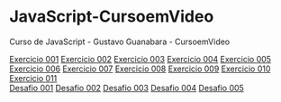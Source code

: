 # JavaScript-CursoemVideo
 Curso de JavaScript - Gustavo Guanabara - CursoemVideo

<a href="https://arielmlima.github.io/JAVASCRIPT/aula04/ex001.html">Exercicio 001</a>
<a href="https://arielmlima.github.io/JAVASCRIPT/aula06/ex002.html">Exercicio 002</a>
<a href="https://arielmlima.github.io/JAVASCRIPT/aula06/ex003.html">Exercicio 003</a>
<a href="https://arielmlima.github.io/JAVASCRIPT/aula06/ex004.html">Exercicio 004</a>
<a href="https://arielmlima.github.io/JAVASCRIPT/aula09/ex005.html">Exercicio 005</a>
<a href="https://arielmlima.github.io/JAVASCRIPT/aula10/ex006.html">Exercicio 006</a>
<a href="https://arielmlima.github.io/JAVASCRIPT/aula10/ex007.html">Exercicio 007</a>
<a href="https://arielmlima.github.io/JAVASCRIPT/aula10/ex008.html">Exercicio 008</a>
<a href="https://arielmlima.github.io/JAVASCRIPT/aula11/ex011.html">Exercicio 009</a>
<a href="https://arielmlima.github.io/JAVASCRIPT/aula11/ex012.html">Exercicio 010</a>
<a href="https://arielmlima.github.io/JAVASCRIPT/aula12/ex013.txt">Exercicio 011</a>
<br>
<a href="https://arielmlima.github.io/JAVASCRIPT/exercicios/exe001/modelo.html">Desafio 001</a>
<a href="https://arielmlima.github.io/JAVASCRIPT/exercicios/exe002/main.html">Desafio 002</a>
<a href="https://arielmlima.github.io/JAVASCRIPT/exercicios/exe003/main.html">Desafio 003</a>
<a href="https://arielmlima.github.io/JAVASCRIPT/exercicios/exe004/main.html">Desafio 004</a>
<a href="https://arielmlima.github.io/JAVASCRIPT/exercicios/exe005/main.html">Desafio 005</a>